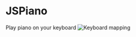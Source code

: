 # JSPiano
Play piano on your keyboard
![Keyboard mapping](https://www.image-line.com/support/flstudio_online_manual/html/img_glob/qwerty_keyboard.png)
